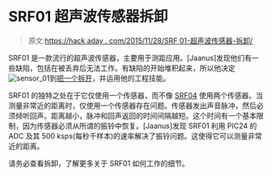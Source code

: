 # SRF01 超声波传感器拆卸

> 原文:[https://hack aday . com/2015/11/28/SRF 01-超声波传感器-拆卸/](https://hackaday.com/2015/11/28/srf01-ultrasonic-sensor-teardown/)

SRF01 是一款流行的超声波传感器，主要用于测距应用。[Jaanus]发现他们有一些缺陷，包括在被丢弃后无法工作。有缺陷的开始堆积起来，所以他决定![sensor_01](../Images/7b9390f9002061ab67c16200fbc99019.png)到[把一个拆开](http://jaanus.tech-thing.org/teardowns-and-reviews/srf01-teardown/)，并运用他的工程技能。

SRF01 的独特之处在于它仅使用一个传感器，而不像 [SRF04](http://www.robot-electronics.co.uk/htm/srf04tech.htm) 使用两个传感器。当测量非常近的距离时，仅使用一个传感器存在问题。传感器发出声音脉冲，然后必须倾听回声。距离越小，脉冲和回声返回的时间间隔越短。这个时间有一个基本限制，因为传感器必须从所谓的振铃中恢复。[Jaanus]发现 SRF01 利用 PIC24 的 ADC 及其 500 ksps(每秒千样本)的速率解决了振铃问题。这使得它可以测量非常近的距离。

请务必查看拆卸，了解更多关于 SRF01 如何工作的细节。